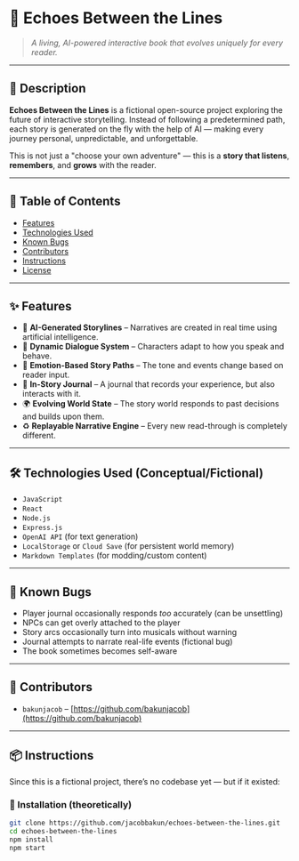 # 📖 Echoes Between the Lines

> *A living, AI-powered interactive book that evolves uniquely for every reader.*

---

## 📜 Description

**Echoes Between the Lines** is a fictional open-source project exploring the future of interactive storytelling. Instead of following a predetermined path, each story is generated on the fly with the help of AI — making every journey personal, unpredictable, and unforgettable.

This is not just a "choose your own adventure" — this is a **story that listens**, **remembers**, and **grows** with the reader.

---

## 📂 Table of Contents

- [Features](#features)
- [Technologies Used](#technologies-used)
- [Known Bugs](#known-bugs)
- [Contributors](#contributors)
- [Instructions](#instructions)
- [License](#license)

---

## ✨ Features

- 🧠 **AI-Generated Storylines** – Narratives are created in real time using artificial intelligence.
- 💬 **Dynamic Dialogue System** – Characters adapt to how you speak and behave.
- 🧭 **Emotion-Based Story Paths** – The tone and events change based on reader input.
- 📜 **In-Story Journal** – A journal that records your experience, but also interacts with it.
- 🌍 **Evolving World State** – The story world responds to past decisions and builds upon them.
- ♻️ **Replayable Narrative Engine** – Every new read-through is completely different.

---

## 🛠️ Technologies Used (Conceptual/Fictional)

- `JavaScript`  
- `React`  
- `Node.js`  
- `Express.js`  
- `OpenAI API` (for text generation)  
- `LocalStorage` or `Cloud Save` (for persistent world memory)  
- `Markdown Templates` (for modding/custom content)

---

## 🐞 Known Bugs

- Player journal occasionally responds *too* accurately (can be unsettling)  
- NPCs can get overly attached to the player  
- Story arcs occasionally turn into musicals without warning  
- Journal attempts to narrate real-life events (fictional bug)  
- The book sometimes becomes self-aware  

---

## 👥 Contributors

- `bakunjacob` – [https://github.com/bakunjacob](https://github.com/bakunjacob)

---

## 📦 Instructions

Since this is a fictional project, there’s no codebase yet — but if it existed:

### 🔧 Installation (theoretically)

```bash
git clone https://github.com/jacobbakun/echoes-between-the-lines.git
cd echoes-between-the-lines
npm install
npm start
